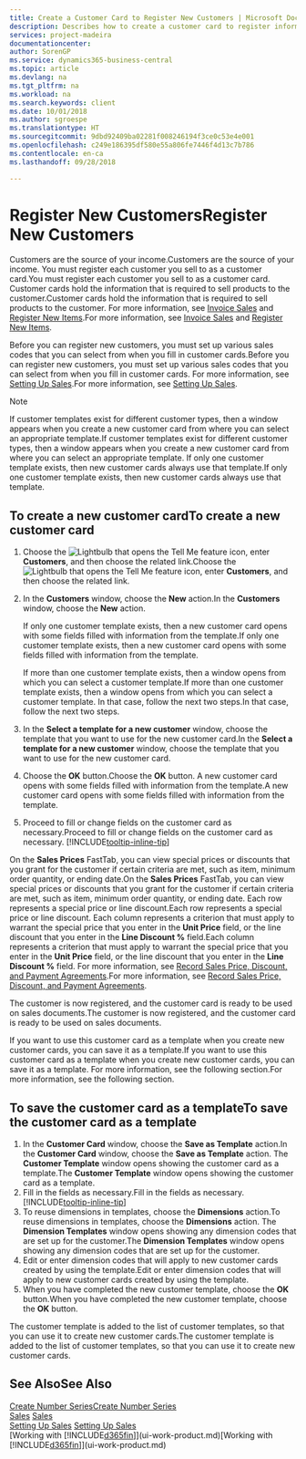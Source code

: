 ```yaml
---
title: Create a Customer Card to Register New Customers | Microsoft Docs
description: Describes how to create a customer card to register information about each new customer or client that you sell to.
services: project-madeira
documentationcenter: 
author: SorenGP
ms.service: dynamics365-business-central
ms.topic: article
ms.devlang: na
ms.tgt_pltfrm: na
ms.workload: na
ms.search.keywords: client
ms.date: 10/01/2018
ms.author: sgroespe
ms.translationtype: HT
ms.sourcegitcommit: 9dbd92409ba02281f008246194f3ce0c53e4e001
ms.openlocfilehash: c249e186395df580e55a806fe7446f4d13c7b786
ms.contentlocale: en-ca
ms.lasthandoff: 09/28/2018

---
```

# <a name="register-new-customers"></a><span data-ttu-id="c5cf7-103">Register New Customers</span><span class="sxs-lookup"><span data-stu-id="c5cf7-103">Register New Customers</span></span>
<span data-ttu-id="c5cf7-104">Customers are the source of your income.</span><span class="sxs-lookup"><span data-stu-id="c5cf7-104">Customers are the source of your income.</span></span> <span data-ttu-id="c5cf7-105">You must register each customer you sell to as a customer card.</span><span class="sxs-lookup"><span data-stu-id="c5cf7-105">You must register each customer you sell to as a customer card.</span></span> <span data-ttu-id="c5cf7-106">Customer cards hold the information that is required to sell products to the customer.</span><span class="sxs-lookup"><span data-stu-id="c5cf7-106">Customer cards hold the information that is required to sell products to the customer.</span></span> <span data-ttu-id="c5cf7-107">For more information, see [Invoice Sales](sales-how-invoice-sales.md) and [Register New Items](inventory-how-register-new-items.md).</span><span class="sxs-lookup"><span data-stu-id="c5cf7-107">For more information, see [Invoice Sales](sales-how-invoice-sales.md) and [Register New Items](inventory-how-register-new-items.md).</span></span>  

<span data-ttu-id="c5cf7-108">Before you can register new customers, you must set up various sales codes that you can select from when you fill in customer cards.</span><span class="sxs-lookup"><span data-stu-id="c5cf7-108">Before you can register new customers, you must set up various sales codes that you can select from when you fill in customer cards.</span></span> <span data-ttu-id="c5cf7-109">For more information, see [Setting Up Sales](sales-setup-sales.md).</span><span class="sxs-lookup"><span data-stu-id="c5cf7-109">For more information, see [Setting Up Sales](sales-setup-sales.md).</span></span>

> [!NOTE]  
>   <span data-ttu-id="c5cf7-110">If customer templates exist for different customer types, then a window appears when you create a new customer card from where you can select an appropriate template.</span><span class="sxs-lookup"><span data-stu-id="c5cf7-110">If customer templates exist for different customer types, then a window appears when you create a new customer card from where you can select an appropriate template.</span></span> <span data-ttu-id="c5cf7-111">If only one customer template exists, then new customer cards always use that template.</span><span class="sxs-lookup"><span data-stu-id="c5cf7-111">If only one customer template exists, then new customer cards always use that template.</span></span>

## <a name="to-create-a-new-customer-card"></a><span data-ttu-id="c5cf7-112">To create a new customer card</span><span class="sxs-lookup"><span data-stu-id="c5cf7-112">To create a new customer card</span></span>
1. <span data-ttu-id="c5cf7-113">Choose the ![Lightbulb that opens the Tell Me feature](media/ui-search/search_small.png "Tell me what you want to do") icon, enter **Customers**, and then choose the related link.</span><span class="sxs-lookup"><span data-stu-id="c5cf7-113">Choose the ![Lightbulb that opens the Tell Me feature](media/ui-search/search_small.png "Tell me what you want to do") icon, enter **Customers**, and then choose the related link.</span></span>  
2. <span data-ttu-id="c5cf7-114">In the **Customers** window, choose the **New** action.</span><span class="sxs-lookup"><span data-stu-id="c5cf7-114">In the **Customers** window, choose the **New** action.</span></span>

    <span data-ttu-id="c5cf7-115">If only one customer template exists, then a new customer card opens with some fields filled with information from the template.</span><span class="sxs-lookup"><span data-stu-id="c5cf7-115">If only one customer template exists, then a new customer card opens with some fields filled with information from the template.</span></span>

    <span data-ttu-id="c5cf7-116">If more than one customer template exists, then a window opens from which you can select a customer template.</span><span class="sxs-lookup"><span data-stu-id="c5cf7-116">If more than one customer template exists, then a window opens from which you can select a customer template.</span></span> <span data-ttu-id="c5cf7-117">In that case, follow the next two steps.</span><span class="sxs-lookup"><span data-stu-id="c5cf7-117">In that case, follow the next two steps.</span></span>
3. <span data-ttu-id="c5cf7-118">In the **Select a template for a new customer** window, choose the template that you want to use for the new customer card.</span><span class="sxs-lookup"><span data-stu-id="c5cf7-118">In the **Select a template for a new customer** window, choose the template that you want to use for the new customer card.</span></span>
4. <span data-ttu-id="c5cf7-119">Choose the **OK** button.</span><span class="sxs-lookup"><span data-stu-id="c5cf7-119">Choose the **OK** button.</span></span> <span data-ttu-id="c5cf7-120">A new customer card opens with some fields filled with information from the template.</span><span class="sxs-lookup"><span data-stu-id="c5cf7-120">A new customer card opens with some fields filled with information from the template.</span></span>  
5. <span data-ttu-id="c5cf7-121">Proceed to fill or change fields on the customer card as necessary.</span><span class="sxs-lookup"><span data-stu-id="c5cf7-121">Proceed to fill or change fields on the customer card as necessary.</span></span> [!INCLUDE[tooltip-inline-tip](includes/tooltip-inline-tip_md.md)]

<span data-ttu-id="c5cf7-122">On the **Sales Prices** FastTab, you can view special prices or discounts that you grant for the customer if certain criteria are met, such as item, minimum order quantity, or ending date.</span><span class="sxs-lookup"><span data-stu-id="c5cf7-122">On the **Sales Prices** FastTab, you can view special prices or discounts that you grant for the customer if certain criteria are met, such as item, minimum order quantity, or ending date.</span></span> <span data-ttu-id="c5cf7-123">Each row represents a special price or line discount.</span><span class="sxs-lookup"><span data-stu-id="c5cf7-123">Each row represents a special price or line discount.</span></span> <span data-ttu-id="c5cf7-124">Each column represents a criterion that must apply to warrant the special price that you enter in the **Unit Price** field, or the line discount that you enter in the **Line Discount %** field.</span><span class="sxs-lookup"><span data-stu-id="c5cf7-124">Each column represents a criterion that must apply to warrant the special price that you enter in the **Unit Price** field, or the line discount that you enter in the **Line Discount %** field.</span></span> <span data-ttu-id="c5cf7-125">For more information, see [Record Sales Price, Discount, and Payment Agreements](sales-how-record-sales-price-discount-payment-agreements.md).</span><span class="sxs-lookup"><span data-stu-id="c5cf7-125">For more information, see [Record Sales Price, Discount, and Payment Agreements](sales-how-record-sales-price-discount-payment-agreements.md).</span></span>

<span data-ttu-id="c5cf7-126">The customer is now registered, and the customer card is ready to be used on sales documents.</span><span class="sxs-lookup"><span data-stu-id="c5cf7-126">The customer is now registered, and the customer card is ready to be used on sales documents.</span></span>

<span data-ttu-id="c5cf7-127">If you want to use this customer card as a template when you create new customer cards, you can save it as a template.</span><span class="sxs-lookup"><span data-stu-id="c5cf7-127">If you want to use this customer card as a template when you create new customer cards, you can save it as a template.</span></span> <span data-ttu-id="c5cf7-128">For more information, see the following section.</span><span class="sxs-lookup"><span data-stu-id="c5cf7-128">For more information, see the following section.</span></span>

## <a name="to-save-the-customer-card-as-a-template"></a><span data-ttu-id="c5cf7-129">To save the customer card as a template</span><span class="sxs-lookup"><span data-stu-id="c5cf7-129">To save the customer card as a template</span></span>
1. <span data-ttu-id="c5cf7-130">In the **Customer Card** window, choose the **Save as Template** action.</span><span class="sxs-lookup"><span data-stu-id="c5cf7-130">In the **Customer Card** window, choose the **Save as Template** action.</span></span> <span data-ttu-id="c5cf7-131">The **Customer Template** window opens showing the customer card as a template.</span><span class="sxs-lookup"><span data-stu-id="c5cf7-131">The **Customer Template** window opens showing the customer card as a template.</span></span>
2. <span data-ttu-id="c5cf7-132">Fill in the fields as necessary.</span><span class="sxs-lookup"><span data-stu-id="c5cf7-132">Fill in the fields as necessary.</span></span> [!INCLUDE[tooltip-inline-tip](includes/tooltip-inline-tip_md.md)]
3. <span data-ttu-id="c5cf7-133">To reuse dimensions in templates, choose the **Dimensions** action.</span><span class="sxs-lookup"><span data-stu-id="c5cf7-133">To reuse dimensions in templates, choose the **Dimensions** action.</span></span> <span data-ttu-id="c5cf7-134">The **Dimension Templates** window opens showing any dimension codes that are set up for the customer.</span><span class="sxs-lookup"><span data-stu-id="c5cf7-134">The **Dimension Templates** window opens showing any dimension codes that are set up for the customer.</span></span>
4. <span data-ttu-id="c5cf7-135">Edit or enter dimension codes that will apply to new customer cards created by using the template.</span><span class="sxs-lookup"><span data-stu-id="c5cf7-135">Edit or enter dimension codes that will apply to new customer cards created by using the template.</span></span>  
5. <span data-ttu-id="c5cf7-136">When you have completed the new customer template, choose the **OK** button.</span><span class="sxs-lookup"><span data-stu-id="c5cf7-136">When you have completed the new customer template, choose the **OK** button.</span></span>

<span data-ttu-id="c5cf7-137">The customer template is added to the list of customer templates, so that you can use it to create new customer cards.</span><span class="sxs-lookup"><span data-stu-id="c5cf7-137">The customer template is added to the list of customer templates, so that you can use it to create new customer cards.</span></span>

## <a name="see-also"></a><span data-ttu-id="c5cf7-138">See Also</span><span class="sxs-lookup"><span data-stu-id="c5cf7-138">See Also</span></span>
[<span data-ttu-id="c5cf7-139">Create Number Series</span><span class="sxs-lookup"><span data-stu-id="c5cf7-139">Create Number Series</span></span>](ui-create-number-series.md)  
<span data-ttu-id="c5cf7-140">[Sales](sales-manage-sales.md)  </span><span class="sxs-lookup"><span data-stu-id="c5cf7-140">[Sales](sales-manage-sales.md)  </span></span>  
<span data-ttu-id="c5cf7-141">[Setting Up Sales](sales-setup-sales.md)  </span><span class="sxs-lookup"><span data-stu-id="c5cf7-141">[Setting Up Sales](sales-setup-sales.md)  </span></span>  
<span data-ttu-id="c5cf7-142">[Working with [!INCLUDE[d365fin](includes/d365fin_md.md)]](ui-work-product.md)</span><span class="sxs-lookup"><span data-stu-id="c5cf7-142">[Working with [!INCLUDE[d365fin](includes/d365fin_md.md)]](ui-work-product.md)</span></span>

